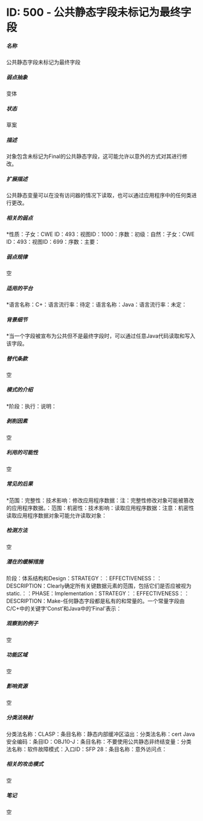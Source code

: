 # ID: 500 - 公共静态字段未标记为最终字段
<h5>名称</h5>公共静态字段未标记为最终字段
<h5>弱点抽象</h5>变体
<h5>状态</h5>草案
<h5>描述</h5>对象包含未标记为Final的公共静态字段，这可能允许以意外的方式对其进行修改。
<h5>扩展描述</h5>公共静态变量可以在没有访问器的情况下读取，也可以通过应用程序中的任何类进行更改。
<h5>相关的弱点</h5>*性质：子女：CWE ID：493：视图ID：1000：序数：初级：自然：子女：CWE ID：493：视图ID：699：序数：主要：
<h5>弱点规律</h5>空
<h5>适用的平台</h5>*语言名称：C+：语言流行率：待定：语言名称：Java：语言流行率：未定：
<h5>背景细节</h5>*当一个字段被宣布为公共但不是最终字段时，可以通过任意Java代码读取和写入该字段。
<h5>替代条款</h5>空
<h5>模式的介绍</h5>*阶段：执行：说明：
<h5>剥削因素</h5>空
<h5>利用的可能性</h5>空
<h5>常见的后果</h5>*范围：完整性：技术影响：修改应用程序数据：注：完整性修改对象可能被篡改的应用程序数据。：范围：机密性：技术影响：读取应用程序数据：注意：机密性读取应用程序数据对象可能允许读取对象：
<h5>检测方法</h5>空
<h5>潜在的缓解措施</h5>阶段：体系结构和Design：STRATEGY：：EFFECTIVENESS：：DESCRIPTION：Clearly确定所有关键数据元素的范围，包括它们是否应被视为static.：：PHASE：Implementation：STRATEGY：：EFFECTIVENESS：：DESCRIPTION：Make-任何静态字段都是私有的和常量的。一个常量字段由C/C+中的关键字‘Const’和Java中的‘Final’表示：
<h5>观察到的例子</h5>空
<h5>功能区域</h5>空
<h5>影响资源</h5>空
<h5>分类法映射</h5>分类法名称：CLASP：条目名称：静态内部缓冲区溢出：分类法名称：cert Java安全编码：条目ID：OBJ10-J：条目名称：不要使用公共静态非终结变量：分类法名称：软件故障模式：入口ID：SFP 28：条目名称：意外访问点：
<h5>相关的攻击模式</h5>空
<h5>笔记</h5>空

